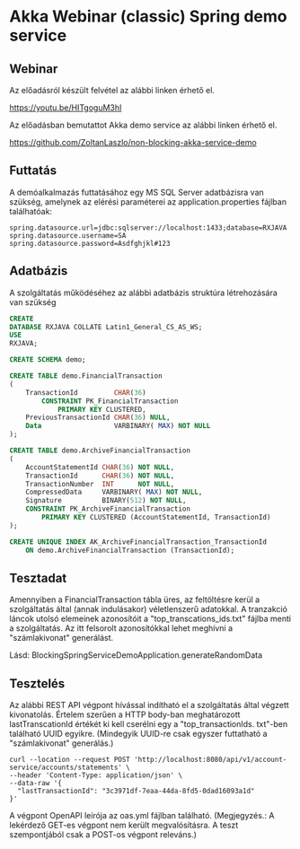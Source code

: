 # Akka Webinar (classic) Spring demo service

## Webinar

Az előadásról készült felvétel az alábbi linken érhető el.

https://youtu.be/HITgoguM3hI

Az előadásban bemutattot Akka demo service az alábbi linken érhető el.

https://github.com/ZoltanLaszlo/non-blocking-akka-service-demo

## Futtatás

A demóalkalmazás futtatásához egy MS SQL Server adatbázisra van szükség, amelynek az elérési paraméterei az
application.properties fájlban találhatóak:

```properties
spring.datasource.url=jdbc:sqlserver://localhost:1433;database=RXJAVA
spring.datasource.username=SA
spring.datasource.password=Asdfghjkl#123
```

## Adatbázis

A szolgáltatás működéséhez az alábbi adatbázis struktúra létrehozására van szükség

```sql
CREATE
DATABASE RXJAVA COLLATE Latin1_General_CS_AS_WS;
USE
RXJAVA;

CREATE SCHEMA demo;

CREATE TABLE demo.FinancialTransaction
(
    TransactionId         CHAR(36)
        CONSTRAINT PK_FinancialTransaction
            PRIMARY KEY CLUSTERED,
    PreviousTransactionId CHAR(36) NULL,
    Data                  VARBINARY( MAX) NOT NULL
);

CREATE TABLE demo.ArchiveFinancialTransaction
(
    AccountStatementId CHAR(36) NOT NULL,
    TransactionId      CHAR(36) NOT NULL,
    TransactionNumber  INT      NOT NULL,
    CompressedData     VARBINARY( MAX) NOT NULL,
    Signature          BINARY(512) NOT NULL,
    CONSTRAINT PK_ArchiveFinancialTransaction
        PRIMARY KEY CLUSTERED (AccountStatementId, TransactionId)
);

CREATE UNIQUE INDEX AK_ArchiveFinancialTransaction_TransactionId
    ON demo.ArchiveFinancialTransaction (TransactionId);
```

## Tesztadat

Amennyiben a FinancialTransaction tábla üres, az feltöltésre kerül a szolgáltatás által (annak indulásakor)
véletlenszerű adatokkal. A tranzakció láncok utolsó elemeinek azonosítóit a "top_transcations_ids.txt"
fájlba menti a szolgáltatás. Az itt felsorolt azonosítókkal lehet meghívni a "számlakivonat" generálást.

Lásd: BlockingSpringServiceDemoApplication.generateRandomData

## Tesztelés

Az alábbi REST API végpont hívással indítható el a szolgáltatás által végzett kivonatolás. Értelem szerűen a HTTP
body-ban meghatározott lastTranscationId értékét ki kell cserélni egy a "top_transactionIds. txt"-ben található UUID
egyikre. (Mindegyik UUID-re csak egyszer futtatható a "számlakivonat" generálás.)

```shell
curl --location --request POST 'http://localhost:8080/api/v1/account-service/accounts/statements' \
--header 'Content-Type: application/json' \
--data-raw '{
  "lastTransactionId": "3c3971df-7eaa-44da-8fd5-0dad16093a1d"
}'
```

A végpont OpenAPI leírója az oas.yml fájlban található.
(Megjegyzés.: A lekérdező GET-es végpont nem került megvalósításra. A teszt szempontjából csak a POST-os végpont
releváns.)